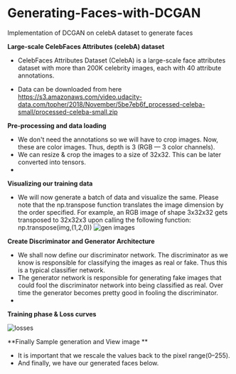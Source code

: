 # Generating-Faces-with-DCGAN
Implementation of DCGAN on celebA dataset to generate faces

**Large-scale CelebFaces Attributes (celebA) dataset**
- CelebFaces Attributes Dataset (CelebA) is a large-scale face attributes dataset with more than 200K celebrity images, each with 40 attribute annotations.
* Data can be downloaded from here 
https://s3.amazonaws.com/video.udacity-data.com/topher/2018/November/5be7eb6f_processed-celeba-small/processed-celeba-small.zip

**Pre-processing and data loading**
* We don't need the annotations so we will have to crop images. Now, these are color images. Thus, depth is 3 (RGB — 3 color channels).
* We can resize & crop the images to a size of 32x32. This can be later converted into tensors.
* 
**Visualizing our training data**
* We will now generate a batch of data and visualize the same. Please note that the np.transpose function translates the image dimension by the order specified. For example, an RGB image of shape 3x32x32 gets transposed to 32x32x3 upon calling the following function: np.transpose(img,(1,2,0))
  ![gen images](https://github.com/abulzunayed/Machine-learning/assets/122612945/8da6399b-b1ed-4883-b0c8-85092d6aca06)

**Create Discriminator  and Generator Architecture**
  * We shall now define our discriminator network. The discriminator as we know is responsible for classifying the images as real or fake. Thus this is a typical classifier network.
  * The generator network is responsible for generating fake images that could fool the discriminator network into being classified as real. Over time the generator becomes pretty good in fooling the discriminator.
  * 
**Training phase & Loss curves**

![losses](https://github.com/abulzunayed/Machine-learning/assets/122612945/0b1f9d18-e806-4a12-8ff3-cb5ad499e677)

**Finally Sample generation and View image **
* It is important that we rescale the values back to the pixel range(0–255).
* And finally, we have our generated faces below.

